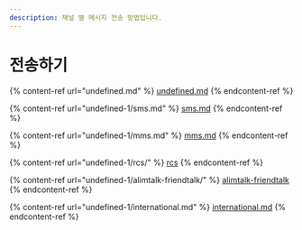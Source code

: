 ```yaml
---
description: 채널 별 메시지 전송 방법입니다.
---
```


# 전송하기

{% content-ref url="undefined.md" %}
[undefined.md](undefined.md)
{% endcontent-ref %}

{% content-ref url="undefined-1/sms.md" %}
[sms.md](undefined-1/sms.md)
{% endcontent-ref %}

{% content-ref url="undefined-1/mms.md" %}
[mms.md](undefined-1/mms.md)
{% endcontent-ref %}

{% content-ref url="undefined-1/rcs/" %}
[rcs](undefined-1/rcs/)
{% endcontent-ref %}

{% content-ref url="undefined-1/alimtalk-friendtalk/" %}
[alimtalk-friendtalk](undefined-1/alimtalk-friendtalk/)
{% endcontent-ref %}

{% content-ref url="undefined-1/international.md" %}
[international.md](undefined-1/international.md)
{% endcontent-ref %}
